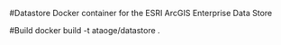 #Datastore
Docker container for the ESRI ArcGIS Enterprise Data Store



#Build
docker build -t ataoge/datastore .